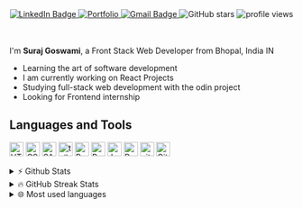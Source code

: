 <div id="header" align="center">

<div id="badges"></div>
	<a href="https://www.linkedin.com/in/suraj-goswami01">
		<img src="https://img.shields.io/badge/LinkedIn-64B3F3?style=for-the-badge&logo=linkedin&logoColor=white" alt="LinkedIn Badge"/>
	</a>
	<a href="https://portfolio-website-surajg20.vercel.app/">
		<img src="https://img.shields.io/badge/portfolio-89C5D2?style=for-the-badge&logoColor=white" alt="Portfolio"/>
	</a>
  <a href="mailto:surajgoswami3000@gmail.com">
		<img src="https://img.shields.io/badge/Gmail-A9D8B3?style=for-the-badge&logo=gmail" alt="Gmail Badge"/>
	</a>
  <img src="https://img.shields.io/github/stars/SurajG20?color=%23C2E59B&logo=Github&style=for-the-badge" alt="GitHub stars"/>
<a>
	<img src="https://komarev.com/ghpvc/?username=SurajG20&style=for-the-badge&color=89C5D2" alt="profile views"/>
</a>
</div>

<br>
</br>

</div>

I'm <b>Suraj Goswami</b>, a Front Stack Web Developer from Bhopal, India IN

- Learning the art of software development
- I am currently working on React Projects
- Studying full-stack web development with the odin project
- Looking for Frontend internship

## Languages and Tools

<p>
  <img title="HTML5" width="25px" src="https://cdn.jsdelivr.net/gh/devicons/devicon/icons/html5/html5-original.svg" alt="HTML" />
   <img title="CSS3" width="25px" src="https://cdn.jsdelivr.net/gh/devicons/devicon/icons/css3/css3-original.svg" alt="CSS" />
  <img title="Sass" width="25px" src="https://cdn.jsdelivr.net/gh/devicons/devicon/icons/sass/sass-original.svg" alt="SASS" />
  
<!--   <img title="typescript" width="25px" src="https://cdn.jsdelivr.net/gh/devicons/devicon/icons/typescript/typescript-original.svg" alt="typescipt" /> -->
  <img title="TailwindCSS" width="25px" src="https://cdn.jsdelivr.net/gh/devicons/devicon/icons/tailwindcss/tailwindcss-plain.svg" alt="tailwind css" />
<!--   <img title="Nextjs" width="25px" src="https://imgur.com/hPofQoP.png" alt="next.js" /> -->
  <img title="React" width="25px" src="https://cdn.jsdelivr.net/gh/devicons/devicon/icons/react/react-original.svg" alt="React" />
  <img title="redux" width="25px" src="https://cdn.jsdelivr.net/gh/devicons/devicon/icons/redux/redux-original.svg" alt="Redux" />
<!--   <img title="postgresql" width="25px" src="https://cdn.jsdelivr.net/gh/devicons/devicon/icons/postgresql/postgresql-original.svg" alt="PostgreSQL" /> -->
<!--   <img title="Firebase" width="25px" src="https://i.imgur.com/ySmf4g5.png" alt="Firebase" /> -->
<!--   <img title="Node.js" width="25px" src="https://cdn.jsdelivr.net/gh/devicons/devicon/icons/nodejs/nodejs-original.svg" alt="Node" /> -->
 <img title="JavaScript" width="25px" src="https://cdn.jsdelivr.net/gh/devicons/devicon/icons/javascript/javascript-original.svg" alt="JavaScript" />
  <img title="Python" width="25px" src="https://cdn.jsdelivr.net/gh/devicons/devicon/icons/python/python-original.svg" alt="Python" />
<!--   <img title="bootstrap" width="25px" src="https://img.icons8.com/color/48/000000/bootstrap.png" alt="Bootstap" />                     -->
<!--   <img title="Git" width="25px" src="https://cdn.jsdelivr.net/gh/devicons/devicon/icons/git/git-original.svg" alt="Git" /> -->
  <img title="GitHub" width="25px" src="https://user-images.githubusercontent.com/3369400/139448065-39a229ba-4b06-434b-bc67-616e2ed80c8f.png#gh-light-mode-only" alt="github" />
<!--   <img title="ruby" width="25px" src="https://cdn.jsdelivr.net/gh/devicons/devicon/icons/ruby/ruby-original.svg" alt="Ruby" />        -->
<!--   <img title="go" width="25px" src="https://cdn.jsdelivr.net/gh/devicons/devicon/icons/go/go-original.svg" alt="Go" />        -->
<!--   <img title="express" width="25px" src="https://cdn.jsdelivr.net/gh/devicons/devicon/icons/express/express-original.svg#gh-light-mode-only" alt="Express" />             -->
<!--   <img title="jets" width="25px" src="https://raw.githubusercontent.com/devicons/devicon/1119b9f84c0290e0f0b38982099a2bd027a48bf1/icons/jest/jest-plain.svg" alt="Test" /> -->
<!--   <img title="jquery" width="25px" src="https://cdn.jsdelivr.net/gh/devicons/devicon/icons/jquery/jquery-original.svg" alt="jQuery" /> -->
<!--   <img title="eslint" width="25px" src="https://cdn.jsdelivr.net/gh/devicons/devicon/icons/eslint/eslint-original.svg#gh-dark-mode-only" alt="ESlint" /> -->
<!--   <img title="Visual Studio Code" width="25px" src="https://cdn.jsdelivr.net/gh/devicons/devicon/icons/vscode/vscode-original.svg" alt="VSCode" /> -->
  <img title="GitHub" width="25px" src="https://user-images.githubusercontent.com/3369400/139447912-e0f43f33-6d9f-45f8-be46-2df5bbc91289.png#gh-dark-mode-only" alt="Github" /> 
</p>
  
<details>
  <summary>⚡ Github Stats</summary>
  <br>
  <img src="https://github-readme-stats.vercel.app/api?username=SurajG20&theme=tokyonight&show_icons=true" alt="SurajG20 Github Stats" />
</details>


<details>
  <summary>🔥 GitHub Streak Stats</summary>
  <br>
  <img src="https://streak-stats.demolab.com/?user=SurajG20&theme=tokyonight" alt="Oops, something went wrong with Github streaks stats. Sorry!" />
</details>

<details>
  <summary>🌐 Most used languages</summary>
  <br>
  <img src="https://github-readme-stats.vercel.app/api/top-langs/?username=SurajG20&theme=tokyonight" alt="Oops, something went wrong with most used languages graph. Sorry!" />
</details>
